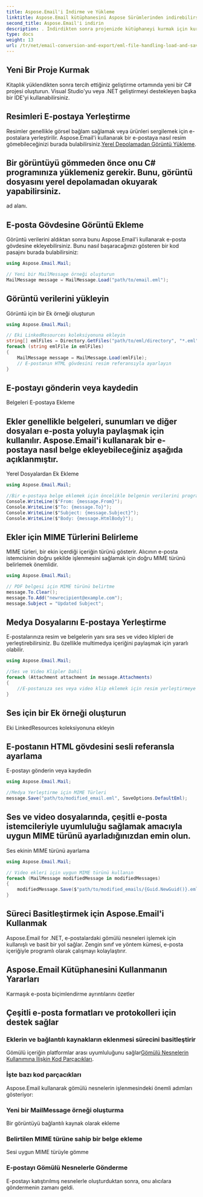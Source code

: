 ```yaml
---
title: Aspose.Email'i İndirme ve Yükleme
linktitle: Aspose.Email kütüphanesini Aspose Sürümlerinden indirebilirsiniz:
second_title: Aspose.Email'i indirin
description: . İndirdikten sonra projenizde kütüphaneyi kurmak için kurulum talimatlarını takip edin.
type: docs
weight: 13
url: /tr/net/email-conversion-and-export/eml-file-handling-load-and-save-operations-in-csharp/
---
```


## Yeni Bir Proje Kurmak

Kitaplık yüklendikten sonra tercih ettiğiniz geliştirme ortamında yeni bir C# projesi oluşturun. Visual Studio'yu veya .NET geliştirmeyi destekleyen başka bir IDE'yi kullanabilirsiniz.

## Resimleri E-postaya Yerleştirme

Resimler genellikle görsel bağlam sağlamak veya ürünleri sergilemek için e-postalara yerleştirilir. Aspose.Email'i kullanarak bir e-postaya nasıl resim gömebileceğinizi burada bulabilirsiniz.[Yerel Depolamadan Görüntü Yükleme](https://releases.aspose.com/email/net).

##  Bir görüntüyü gömmeden önce onu C# programınıza yüklemeniz gerekir. Bunu, görüntü dosyasını yerel depolamadan okuyarak yapabilirsiniz.

 ad alanı.

## E-posta Gövdesine Görüntü Ekleme

Görüntü verilerini aldıktan sonra bunu Aspose.Email'i kullanarak e-posta gövdesine ekleyebilirsiniz. Bunu nasıl başaracağınızı gösteren bir kod pasajını burada bulabilirsiniz:

```csharp
using Aspose.Email.Mail;

// Yeni bir MailMessage örneği oluşturun
MailMessage message = MailMessage.Load("path/to/email.eml");
```

##  Görüntü verilerini yükleyin

 Görüntü için bir Ek örneği oluşturun

```csharp
using Aspose.Email.Mail;

// Eki LinkedResources koleksiyonuna ekleyin
string[] emlFiles = Directory.GetFiles("path/to/eml/directory", "*.eml");
foreach (string emlFile in emlFiles)
{
    MailMessage message = MailMessage.Load(emlFile);
    // E-postanın HTML gövdesini resim referansıyla ayarlayın
}
```

##  E-postayı gönderin veya kaydedin

Belgeleri E-postaya Ekleme

## Ekler genellikle belgeleri, sunumları ve diğer dosyaları e-posta yoluyla paylaşmak için kullanılır. Aspose.Email'i kullanarak bir e-postaya nasıl belge ekleyebileceğiniz aşağıda açıklanmıştır.

Yerel Dosyalardan Ek Ekleme

```csharp
using Aspose.Email.Mail;

//Bir e-postaya belge eklemek için öncelikle belgenin verilerini programınıza yüklemeniz gerekir.
Console.WriteLine($"From: {message.From}");
Console.WriteLine($"To: {message.To}");
Console.WriteLine($"Subject: {message.Subject}");
Console.WriteLine($"Body: {message.HtmlBody}");
```

## Ekler için MIME Türlerini Belirleme

MIME türleri, bir ekin içerdiği içeriğin türünü gösterir. Alıcının e-posta istemcisinin doğru şekilde işlenmesini sağlamak için doğru MIME türünü belirlemek önemlidir.

```csharp
using Aspose.Email.Mail;

// PDF belgesi için MIME türünü belirtme
message.To.Clear();
message.To.Add("newrecipient@example.com");
message.Subject = "Updated Subject";
```

## Medya Dosyalarını E-postaya Yerleştirme

E-postalarınıza resim ve belgelerin yanı sıra ses ve video klipleri de yerleştirebilirsiniz. Bu özellikle multimedya içeriğini paylaşmak için yararlı olabilir.

```csharp
using Aspose.Email.Mail;

//Ses ve Video Klipler Dahil
foreach (Attachment attachment in message.Attachments)
{
    //E-postanıza ses veya video klip eklemek için resim yerleştirmeye benzer bir süreç izleyeceksiniz. Öncelikle medya dosyasının verilerini yükleyin ve ardından bunu bağlı kaynak olarak e-postaya ekleyin.
}
```

##  Ses için bir Ek örneği oluşturun

 Eki LinkedResources koleksiyonuna ekleyin

##  E-postanın HTML gövdesini sesli referansla ayarlama

 E-postayı gönderin veya kaydedin

```csharp
using Aspose.Email.Mail;

//Medya Yerleştirme için MIME Türleri
message.Save("path/to/modified_email.eml", SaveOptions.DefaultEml);
```

## Ses ve video dosyalarında, çeşitli e-posta istemcileriyle uyumluluğu sağlamak amacıyla uygun MIME türünü ayarladığınızdan emin olun.

 Ses ekinin MIME türünü ayarlama

```csharp
using Aspose.Email.Mail;

// Video ekleri için uygun MIME türünü kullanın
foreach (MailMessage modifiedMessage in modifiedMessages)
{
    modifiedMessage.Save($"path/to/modified_emails/{Guid.NewGuid()}.eml", SaveOptions.DefaultEml);
}
```

## Süreci Basitleştirmek için Aspose.Email'i Kullanmak

Aspose.Email for .NET, e-postalardaki gömülü nesneleri işlemek için kullanışlı ve basit bir yol sağlar. Zengin sınıf ve yöntem kümesi, e-posta içeriğiyle programlı olarak çalışmayı kolaylaştırır.

## Aspose.Email Kütüphanesini Kullanmanın Yararları

Karmaşık e-posta biçimlendirme ayrıntılarını özetler

## Çeşitli e-posta formatları ve protokolleri için destek sağlar

### Eklerin ve bağlantılı kaynakların eklenmesi sürecini basitleştirir

Gömülü içeriğin platformlar arası uyumluluğunu sağlar[Gömülü Nesnelerin Kullanımına İlişkin Kod Parçacıkları](https://releases.aspose.com/email/net).

### İşte bazı kod parçacıkları

Aspose.Email kullanarak gömülü nesnelerin işlenmesindeki önemli adımları gösteriyor:

###  Yeni bir MailMessage örneği oluşturma

 Bir görüntüyü bağlantılı kaynak olarak ekleme

###  Belirtilen MIME türüne sahip bir belge ekleme

 Sesi uygun MIME türüyle gömme

### E-postayı Gömülü Nesnelerle Gönderme

E-postayı katıştırılmış nesnelerle oluşturduktan sonra, onu alıcılara göndermenin zamanı geldi.